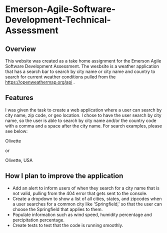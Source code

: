 # Emerson-Agile-Software-Development-Technical-Assessment

Overview
----------

This website was created as a take home assignment for the Emerson Agile Software Development Assessment. The wesbsite is a weather application that has a search bar to search by city name or city name and country to search for current weather conditions pulled from the https://openweathermap.org/api .

Features
----------

I was given the task to create a web application where a user can search by city name, zip code, or geo location. I chose to have the user search by city name, so the user is able to search by city name and/or the country code with a comma and a space after the city name. For search examples, please see below:

Olivette

or 

Olivette, USA

How I plan to improve the application
---------------------------------------------

- Add an alert to inform users of when they search for a city name that is not valid, pulling from the 404 error that gets sent to the console.
- Create a dropdown to show a list of all cities, states, and zipcodes when a user searches for a common city like 'Springfield,' so that the user can choose the Springfield that applies to them.
- Populate information such as wind speed, humidity percentage and percipitation percentage.
- Create tests to test that the code is running smoothly.




